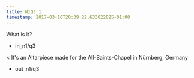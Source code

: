 ```yaml
---
title: N1Q3_1
timestamp: 2017-03-16T20:39:22.633022025+01:00
---
```


What is it?
* in_n1/q3

< It's an Altarpiece made for the All-Saints-Chapel in Nürnberg, Germany
* out_n1/q3
